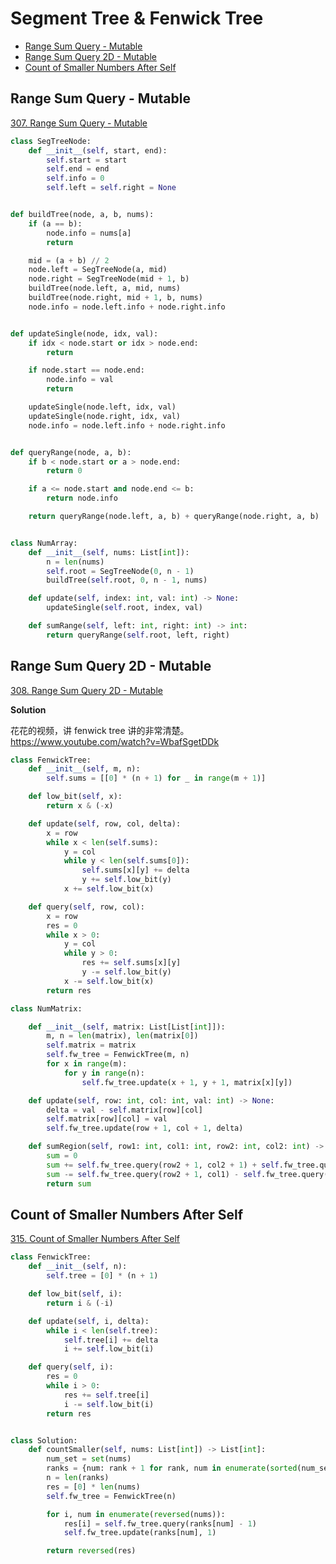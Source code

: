 # Segment Tree & Fenwick Tree

- [Range Sum Query - Mutable](#range-sum-query---mutable)
- [Range Sum Query 2D - Mutable](#range-sum-query-2d---mutable)
- [Count of Smaller Numbers After Self](#count-of-smaller-numbers-after-self)

## Range Sum Query - Mutable

[307. Range Sum Query - Mutable](https://leetcode.com/problems/range-sum-query-mutable/)

```python
class SegTreeNode:
    def __init__(self, start, end):
        self.start = start
        self.end = end
        self.info = 0
        self.left = self.right = None


def buildTree(node, a, b, nums):
    if (a == b):
        node.info = nums[a]
        return

    mid = (a + b) // 2
    node.left = SegTreeNode(a, mid)
    node.right = SegTreeNode(mid + 1, b)
    buildTree(node.left, a, mid, nums)
    buildTree(node.right, mid + 1, b, nums)
    node.info = node.left.info + node.right.info


def updateSingle(node, idx, val):
    if idx < node.start or idx > node.end:
        return

    if node.start == node.end:
        node.info = val
        return

    updateSingle(node.left, idx, val)
    updateSingle(node.right, idx, val)
    node.info = node.left.info + node.right.info


def queryRange(node, a, b):
    if b < node.start or a > node.end:
        return 0

    if a <= node.start and node.end <= b:
        return node.info

    return queryRange(node.left, a, b) + queryRange(node.right, a, b)


class NumArray:
    def __init__(self, nums: List[int]):
        n = len(nums)
        self.root = SegTreeNode(0, n - 1)
        buildTree(self.root, 0, n - 1, nums)

    def update(self, index: int, val: int) -> None:
        updateSingle(self.root, index, val)

    def sumRange(self, left: int, right: int) -> int:
        return queryRange(self.root, left, right)
```

## Range Sum Query 2D - Mutable

[308. Range Sum Query 2D - Mutable](https://leetcode.com/problems/range-sum-query-2d-mutable/)

**Solution**

花花的视频，讲 fenwick tree 讲的非常清楚。https://www.youtube.com/watch?v=WbafSgetDDk

```python
class FenwickTree:
    def __init__(self, m, n):
        self.sums = [[0] * (n + 1) for _ in range(m + 1)]

    def low_bit(self, x):
        return x & (-x)

    def update(self, row, col, delta):
        x = row
        while x < len(self.sums):
            y = col
            while y < len(self.sums[0]):
                self.sums[x][y] += delta
                y += self.low_bit(y)
            x += self.low_bit(x)

    def query(self, row, col):
        x = row
        res = 0
        while x > 0:
            y = col
            while y > 0:
                res += self.sums[x][y]
                y -= self.low_bit(y)
            x -= self.low_bit(x)
        return res

class NumMatrix:

    def __init__(self, matrix: List[List[int]]):
        m, n = len(matrix), len(matrix[0])
        self.matrix = matrix
        self.fw_tree = FenwickTree(m, n)
        for x in range(m):
            for y in range(n):
                self.fw_tree.update(x + 1, y + 1, matrix[x][y])

    def update(self, row: int, col: int, val: int) -> None:
        delta = val - self.matrix[row][col]
        self.matrix[row][col] = val
        self.fw_tree.update(row + 1, col + 1, delta)

    def sumRegion(self, row1: int, col1: int, row2: int, col2: int) -> int:
        sum = 0
        sum += self.fw_tree.query(row2 + 1, col2 + 1) + self.fw_tree.query(row1, col1)
        sum -= self.fw_tree.query(row2 + 1, col1) - self.fw_tree.query(row1, col2 + 1)
        return sum
```

## Count of Smaller Numbers After Self

[315. Count of Smaller Numbers After Self](https://leetcode.com/problems/count-of-smaller-numbers-after-self/)

```python
class FenwickTree:
    def __init__(self, n):
        self.tree = [0] * (n + 1)

    def low_bit(self, i):
        return i & (-i)

    def update(self, i, delta):
        while i < len(self.tree):
            self.tree[i] += delta
            i += self.low_bit(i)

    def query(self, i):
        res = 0
        while i > 0:
            res += self.tree[i]
            i -= self.low_bit(i)
        return res


class Solution:
    def countSmaller(self, nums: List[int]) -> List[int]:
        num_set = set(nums)
        ranks = {num: rank + 1 for rank, num in enumerate(sorted(num_set))}
        n = len(ranks)
        res = [0] * len(nums)
        self.fw_tree = FenwickTree(n)

        for i, num in enumerate(reversed(nums)):
            res[i] = self.fw_tree.query(ranks[num] - 1)
            self.fw_tree.update(ranks[num], 1)

        return reversed(res)
```
